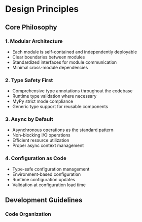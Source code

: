# Design Principles

## Core Philosophy

### 1. Modular Architecture
- Each module is self-contained and independently deployable
- Clear boundaries between modules
- Standardized interfaces for module communication
- Minimal cross-module dependencies

### 2. Type Safety First
- Comprehensive type annotations throughout the codebase
- Runtime type validation where necessary
- MyPy strict mode compliance
- Generic type support for reusable components

### 3. Async by Default
- Asynchronous operations as the standard pattern
- Non-blocking I/O operations
- Efficient resource utilization
- Proper async context management

### 4. Configuration as Code
- Type-safe configuration management
- Environment-based configuration
- Runtime configuration updates
- Validation at configuration load time

## Development Guidelines

### Code Organization 